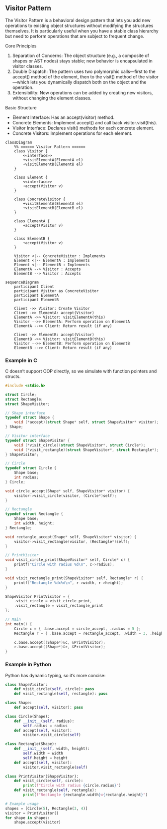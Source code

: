 
## Visitor Pattern

The Visitor Pattern is a behavioral design pattern that lets you add new operations to existing
object structures without modifying the structures themselves. It is particularly useful when
you have a stable class hierarchy but need to perform operations that are subject to frequent change.

Core Principles
1. Separation of Concerns: The object structure (e.g., a composite of shapes or AST nodes) stays
   stable; new behavior is encapsulated in visitor classes.
2. Double Dispatch: The pattern uses two polymorphic calls—first to the accept() method of the
   element, then to the visit() method of the visitor—which lets you dynamically dispatch both
   on the object and the operation.
3. Extensibility: New operations can be added by creating new visitors, without changing the
   element classes.

Basic Structure
- Element Interface: Has an accept(visitor) method.
- Concrete Elements: Implement accept() and call back visitor.visit(this).
- Visitor Interface: Declares visit() methods for each concrete element.
- Concrete Visitors: Implement operations for each element.


```mermaid
classDiagram
    %% ====== Visitor Pattern ======
    class Visitor {
        <<interface>>
        +visitElementA(ElementA el)
        +visitElementB(ElementB el)
    }

    class Element {
        <<interface>>
        +accept(Visitor v)
    }

    class ConcreteVisitor {
        +visitElementA(ElementA el)
        +visitElementB(ElementB el)
    }

    class ElementA {
        +accept(Visitor v)
    }

    class ElementB {
        +accept(Visitor v)
    }

    Visitor <|-- ConcreteVisitor : Implements
    Element <|-- ElementA : Implements
    Element <|-- ElementB : Implements
    ElementA --> Visitor : Accepts
    ElementB --> Visitor : Accepts
```

```mermaid
sequenceDiagram
    participant Client
    participant Visitor as ConcreteVisitor
    participant ElementA
    participant ElementB

    Client ->> Visitor: Create Visitor
    Client ->> ElementA: accept(Visitor)
    ElementA ->> Visitor: visitElementA(this)
    Visitor -->> ElementA: Perform operation on ElementA
    ElementA -->> Client: Return result (if any)

    Client ->> ElementB: accept(Visitor)
    ElementB ->> Visitor: visitElementB(this)
    Visitor -->> ElementB: Perform operation on ElementB
    ElementB -->> Client: Return result (if any)
```



### Example in C

C doesn’t support OOP directly, so we simulate with function pointers and structs.

```c
#include <stdio.h>

struct Circle;
struct Rectangle;
struct ShapeVisitor;

// Shape interface
typedef struct Shape {
    void (*accept)(struct Shape* self, struct ShapeVisitor* visitor);
} Shape;

// Visitor interface
typedef struct ShapeVisitor {
    void (*visit_circle)(struct ShapeVisitor*, struct Circle*);
    void (*visit_rectangle)(struct ShapeVisitor*, struct Rectangle*);
} ShapeVisitor;

// Circle
typedef struct Circle {
    Shape base;
    int radius;
} Circle;

void circle_accept(Shape* self, ShapeVisitor* visitor) {
    visitor->visit_circle(visitor, (Circle*)self);
}

// Rectangle
typedef struct Rectangle {
    Shape base;
    int width, height;
} Rectangle;

void rectangle_accept(Shape* self, ShapeVisitor* visitor) {
    visitor->visit_rectangle(visitor, (Rectangle*)self);
}

// PrintVisitor
void visit_circle_print(ShapeVisitor* self, Circle* c) {
    printf("Circle with radius %d\n", c->radius);
}

void visit_rectangle_print(ShapeVisitor* self, Rectangle* r) {
    printf("Rectangle %dx%d\n", r->width, r->height);
}

ShapeVisitor PrintVisitor = {
    .visit_circle = visit_circle_print,
    .visit_rectangle = visit_rectangle_print
};

// Main
int main() {
    Circle c = { .base.accept = circle_accept, .radius = 5 };
    Rectangle r = { .base.accept = rectangle_accept, .width = 3, .height = 4 };

    c.base.accept((Shape*)&c, &PrintVisitor);
    r.base.accept((Shape*)&r, &PrintVisitor);
}
```



### Example in Python

Python has dynamic typing, so it’s more concise:

```python
class ShapeVisitor:
    def visit_circle(self, circle): pass
    def visit_rectangle(self, rectangle): pass

class Shape:
    def accept(self, visitor): pass

class Circle(Shape):
    def __init__(self, radius):
        self.radius = radius
    def accept(self, visitor):
        visitor.visit_circle(self)

class Rectangle(Shape):
    def __init__(self, width, height):
        self.width = width
        self.height = height
    def accept(self, visitor):
        visitor.visit_rectangle(self)

class PrintVisitor(ShapeVisitor):
    def visit_circle(self, circle):
        print(f"Circle with radius {circle.radius}")
    def visit_rectangle(self, rectangle):
        print(f"Rectangle {rectangle.width}x{rectangle.height}")

# Example usage
shapes = [Circle(5), Rectangle(3, 4)]
visitor = PrintVisitor()
for shape in shapes:
    shape.accept(visitor)
```




